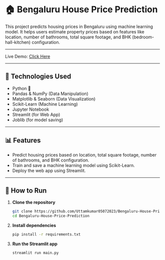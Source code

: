 # 🏠 Bengaluru House Price Prediction

This project predicts housing prices in Bengaluru using machine learning model. It helps users estimate property prices based on features like location, number of bathrooms, total square footage, and BHK (bedroom-hall-kitchen) configuration.

---

Live Demo: [Click Here](https://bengaluru-house-price-prediction-project.streamlit.app/)

---

## 🔧 Technologies Used

- Python 🐍
- Pandas & NumPy (Data Manipulation)
- Matplotlib & Seaborn (Data Visualization)
- Scikit-Learn (Machine Learning)
- Jupyter Notebook
- Streamlit (for Web App)
- Joblib (for model saving)

---

## 📊 Features

- Predict housing prices based on location, total square footage, number of bathrooms, and BHK configuration.
- Train and save a machine learning model using Scikit-Learn.
- Deploy the web app using Streamlit.

---

## 🚀 How to Run

1. **Clone the repository**
   ```bash
   git clone https://github.com/Uttamkumar05072023/Bengaluru-House-Price-Prediction
   cd Bengaluru-House-Price-Prediction

2. **Install dependencies**
    ```bash
    pip install -r requirements.txt

3. **Run the Streamlit app**
    ```bash
    streamlit run main.py